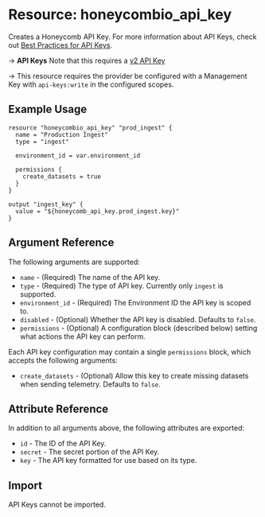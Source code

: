 # Resource: honeycombio_api_key

Creates a Honeycomb API Key.
For more information about API Keys, check out [Best Practices for API Keys](https://docs.honeycomb.io/get-started/best-practices/api-keys/).

-> **API Keys** Note that this requires a [v2 API Key](https://registry.terraform.io/providers/honeycombio/honeycombio/latest/docs#v2-apis)

-> This resource requires the provider be configured with a Management Key with `api-keys:write` in the configured scopes.

## Example Usage

```hcl
resource "honeycombio_api_key" "prod_ingest" {
  name = "Production Ingest"
  type = "ingest"

  environment_id = var.environment_id

  permissions {
    create_datasets = true
  }
}

output "ingest_key" {
  value = "${honeycomb_api_key.prod_ingest.key}"
}
```

## Argument Reference

The following arguments are supported:

* `name` - (Required) The name of the API key.
* `type` - (Required) The type of API key. Currently only `ingest` is supported.
* `environment_id` - (Required) The Environment ID the API key is scoped to.
* `disabled` - (Optional) Whether the API key is disabled. Defaults to `false`.
* `permissions` - (Optional) A configuration block (described below) setting what actions the API key can perform.

Each API key configuration may contain a single `permissions` block, which accepts the following arguments:

* `create_datasets` - (Optional) Allow this key to create missing datasets when sending telemetry. Defaults to `false`.

## Attribute Reference

In addition to all arguments above, the following attributes are exported:

* `id` - The ID of the API Key.
* `secret` - The secret portion of the API Key.
* `key` - The API key formatted for use based on its type.

## Import

API Keys cannot be imported.
